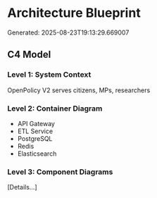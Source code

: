 # Architecture Blueprint

Generated: 2025-08-23T19:13:29.669007

## C4 Model

### Level 1: System Context
OpenPolicy V2 serves citizens, MPs, researchers

### Level 2: Container Diagram
- API Gateway
- ETL Service
- PostgreSQL
- Redis
- Elasticsearch

### Level 3: Component Diagrams
[Details...]
